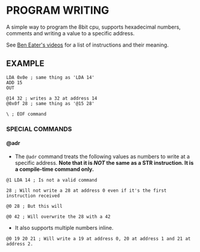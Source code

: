 # PROGRAM WRITING

A simple way to program the 8bit cpu, supports hexadecimal numbers, comments and writing a value to a specific address.

See [Ben Eater's videos](https://youtube.com/playlist?list=PLowKtXNTBypGqImE405J2565dvjafglHU&feature=shared) for a list of instructions and their meaning.

## EXAMPLE
```
LDA 0x0e ; same thing as 'LDA 14'
ADD 15
OUT

@14 32 ; writes a 32 at address 14
@0x0f 28 ; same thing as '@15 28'

\ ; EOF command
```

### SPECIAL COMMANDS
#### @adr
* The `@adr` command treats the following values as numbers to write at a specific address. <b>Note that it is <i>NOT</i> the same as a STR instruction. It is a compile-time command only.</b>
```
@1 LDA 14 ; Is not a valid command

28 ; Will not write a 28 at address 0 even if it's the first instruction received

@0 28 ; But this will

@0 42 ; Will overwrite the 28 with a 42
```

* It also supports multiple numbers inline.
```
@0 19 20 21 ; Will write a 19 at address 0, 20 at address 1 and 21 at address 2.
```